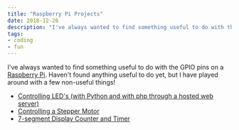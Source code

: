 ```yaml
---
title: "Raspberry Pi Projects"
date: 2018-12-26
description: "I've always wanted to find something useful to do with the GPIO pins on a Raspberry Pi.  Haven't found anything useful to do yet, but I have played around with a few non-useful things!"
tags:
- coding
- fun
---
```


I've always wanted to find something useful to do with the GPIO pins on a [Raspberry Pi](https://www.raspberrypi.org/).  Haven't found anything useful to do yet, but I have played around with a few non-useful things!

 * [Controlling LED's (with Python and with php through a hosted web server)](https://github.com/zjrohrbach/rpi-leds)
 * [Controlling a Stepper Motor](https://github.com/zjrohrbach/rpi-steppermotor)
 * [7-segment Display Counter and Timer](https://github.com/zjrohrbach/rpi-timer)